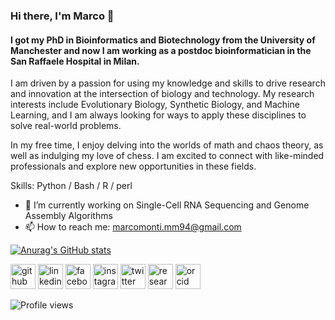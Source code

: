 ### Hi there, I'm Marco 👋

#### I got my PhD in Bioinformatics and Biotechnology from the University of Manchester and now I am working as a postdoc bioinformatician in the San Raffaele Hospital in Milan.
I am driven by a passion for using my knowledge and skills to drive research and innovation at the intersection of biology and technology. My research interests include Evolutionary Biology, Synthetic Biology, and Machine Learning, and I am always looking for ways to apply these disciplines to solve real-world problems.

In my free time, I enjoy delving into the worlds of math and chaos theory, as well as indulging my love of chess. I am excited to connect with like-minded professionals and explore new opportunities in these fields.

Skills: Python / Bash / R / perl

- 🔭 I’m currently working on Single-Cell RNA Sequencing and Genome Assembly Algorithms
- 📫 How to reach me: marcomonti.mm94@gmail.com



[![Anurag's GitHub stats](https://github-readme-stats.vercel.app/api?username=Mmark94&show_icons=true&theme=radical&count_private=true)](https://github.com/anuraghazra/github-readme-stats)


[<img src='https://cdn.jsdelivr.net/npm/simple-icons@3.0.1/icons/github.svg' alt='github' height='40'>](https://github.com/Mmark94)  [<img src='https://cdn.jsdelivr.net/npm/simple-icons@3.0.1/icons/linkedin.svg' alt='linkedin' height='40'>](https://www.linkedin.com/in/marco-monti-1a7293138/)  [<img src='https://cdn.jsdelivr.net/npm/simple-icons@3.0.1/icons/facebook.svg' alt='facebook' height='40'>](https://www.facebook.com/marcomonti94)  [<img src='https://cdn.jsdelivr.net/npm/simple-icons@3.0.1/icons/instagram.svg' alt='instagram' height='40'>](https://www.instagram.com/mmark_94/)  [<img src='https://cdn.jsdelivr.net/npm/simple-icons@3.0.1/icons/twitter.svg' alt='twitter' height='40'>](https://twitter.com/Mm94Marco)  [<img src='https://cdn.jsdelivr.net/npm/simple-icons@3.0.1/icons/researchgate.svg' alt='researchgate' height='40'>](https://www.researchgate.net/profile/Marco-Monti-3)  [<img src='https://cdn.jsdelivr.net/npm/simple-icons@3.0.1/icons/orcid.svg' alt='orcid' height='40'>](https://orcid.org/0000-0003-1266-4325)  


![Profile views](https://gpvc.arturio.dev/Mmark94)  


<!--
[![Top Langs](https://github-readme-stats.vercel.app/api/top-langs/?username=Mmark94)](https://github.com/anuraghazra/github-readme-stats)

[![trophy](https://github-profile-trophy.vercel.app/?username=Mmark94)](https://github.com/ryo-ma/github-profile-trophy)

<p align="center"> 
  Visitor count<br>
  <img src="https://profile-counter.glitch.me/Mmark94/count.svg" />
</p>

Here are some ideas to get you started:

- 🔭 I’m currently working on ...
- 🌱 I’m currently learning ...
- 👯 I’m looking to collaborate on ...
- 🤔 I’m looking for help with ...
- 💬 Ask me about ...
- 📫 How to reach me: ...
- 😄 Pronouns: ...
- ⚡ Fun fact: ...
-->
